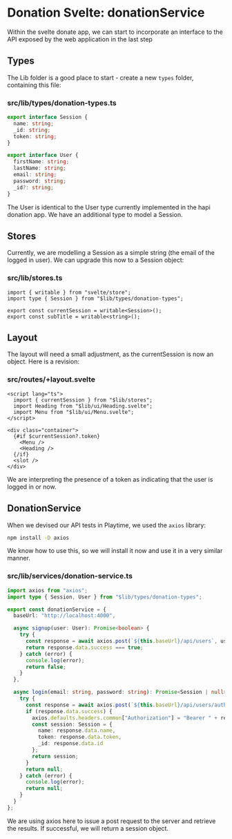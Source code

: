 # Donation Svelte: donationService 

Within the svelte donate app, we can start to incorporate an interface to the API exposed by the web application in the last step

## Types

The Lib folder is a good place to start - create a new `types` folder, containing this file:

### src/lib/types/donation-types.ts

~~~typescript
export interface Session {
  name: string;
  _id: string;
  token: string;
}

export interface User {
  firstName: string;
  lastName: string;
  email: string;
  password: string;
  _id?: string;
}
~~~

The User is identical to the User type currently implemented in the hapi donation app. We have an additional type to model a Session.

## Stores

Currently, we are modelling a Session as a simple string (the email of the logged in user). We can upgrade this now to a Session object:

### src/lib/stores.ts

~~~svelte
import { writable } from "svelte/store";
import type { Session } from "$lib/types/donation-types";

export const currentSession = writable<Session>();
export const subTitle = writable<string>();
~~~

## Layout

The layout will need a small adjustment, as the currentSession is now an object. Here is a revision:

### src/routes/+layout.svelte

~~~svelte
<script lang="ts">
  import { currentSession } from "$lib/stores";
  import Heading from "$lib/ui/Heading.svelte";
  import Menu from "$lib/ui/Menu.svelte";
</script>

<div class="container">
  {#if $currentSession?.token}
    <Menu />
    <Heading />
  {/if}
  <slot />
</div>
~~~

We are interpreting the presence of a token as indicating that the user is logged in or now.

## DonationService

When we devised our API tests in Playtime, we used the `axios` library:

~~~bash
npm install -D axios
~~~

We know how to use this, so we will install it now and use it in a very similar manner.

### src/lib/services/donation-service.ts

~~~typescript
import axios from "axios";
import type { Session, User } from "$lib/types/donation-types";

export const donationService = {
  baseUrl: "http://localhost:4000",

  async signup(user: User): Promise<boolean> {
    try {
      const response = await axios.post(`${this.baseUrl}/api/users`, user);
      return response.data.success === true;
    } catch (error) {
      console.log(error);
      return false;
    }
  },

  async login(email: string, password: string): Promise<Session | null> {
    try {
      const response = await axios.post(`${this.baseUrl}/api/users/authenticate`, { email, password });
      if (response.data.success) {
        axios.defaults.headers.common["Authorization"] = "Bearer " + response.data.token;
        const session: Session = {
          name: response.data.name,
          token: response.data.token,
          _id: response.data.id
        };
        return session;
      }
      return null;
    } catch (error) {
      console.log(error);
      return null;
    }
  }
};
~~~

We are using axios here to issue a post request to the server and retrieve the results. If successful, we will return a session object.

